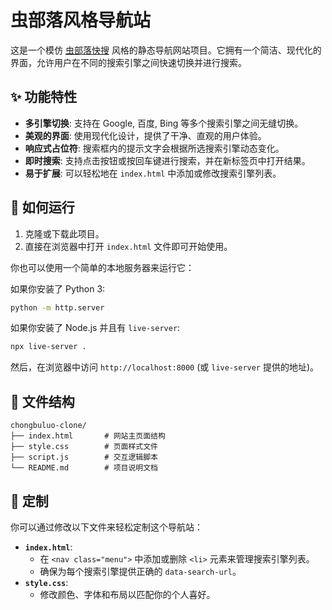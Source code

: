 # 虫部落风格导航站

这是一个模仿 [虫部落快搜](https://search.chongbuluo.com/) 风格的静态导航网站项目。它拥有一个简洁、现代化的界面，允许用户在不同的搜索引擎之间快速切换并进行搜索。

## ✨ 功能特性

- **多引擎切换**: 支持在 Google, 百度, Bing 等多个搜索引擎之间无缝切换。
- **美观的界面**: 使用现代化设计，提供了干净、直观的用户体验。
- **响应式占位符**: 搜索框内的提示文字会根据所选搜索引擎动态变化。
- **即时搜索**: 支持点击按钮或按回车键进行搜索，并在新标签页中打开结果。
- **易于扩展**: 可以轻松地在 `index.html` 中添加或修改搜索引擎列表。

## 🚀 如何运行

1.  克隆或下载此项目。
2.  直接在浏览器中打开 `index.html` 文件即可开始使用。

你也可以使用一个简单的本地服务器来运行它：

如果你安装了 Python 3:
```bash
python -m http.server
```

如果你安装了 Node.js 并且有 `live-server`:
```bash
npx live-server .
```

然后，在浏览器中访问 `http://localhost:8000` (或 `live-server` 提供的地址)。

## 📁 文件结构

```
chongbuluo-clone/
├── index.html       # 网站主页面结构
├── style.css        # 页面样式文件
├── script.js        # 交互逻辑脚本
└── README.md        # 项目说明文档
```

## 🎨 定制

你可以通过修改以下文件来轻松定制这个导航站：

-   **`index.html`**:
    -   在 `<nav class="menu">` 中添加或删除 `<li>` 元素来管理搜索引擎列表。
    -   确保为每个搜索引擎提供正确的 `data-search-url`。
-   **`style.css`**:
    -   修改颜色、字体和布局以匹配你的个人喜好。 